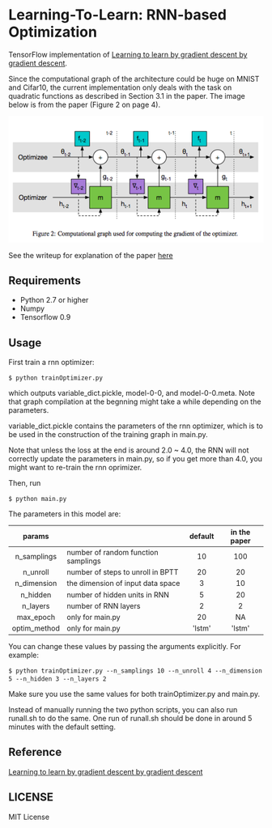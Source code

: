 # Learning-To-Learn: RNN-based Optimization 

TensorFlow implementation of [Learning to learn by gradient descent by gradient descent](https://arxiv.org/pdf/1606.04474v1.pdf). 

Since the computational graph of the architecture could be huge on MNIST and Cifar10, the current implementation only deals with the task
on quadratic functions as described in Section 3.1 in the paper. The image below is from the paper (Figure 2 on page 4).

![compgraph](./img/compgraph.png)

See the writeup for explanation of the paper [here](http://runopti.github.io/blog/2016/10/17/learningtolearn-1/)

## Requirements

- Python 2.7 or higher
- Numpy 
- Tensorflow 0.9 


## Usage

First train a rnn optimizer:
```
$ python trainOptimizer.py 
```
which outputs variable_dict.pickle, model-0-0, and model-0-0.meta. Note that graph compilation at the begnning might take a while depending on the parameters.

variable_dict.pickle contains the parameters of the rnn optimizer, which is to be used 
in the construction of the training graph in main.py.

Note that unless the loss at the end is around 2.0 ~ 4.0, the RNN will not correctly update the parameters in main.py, so 
if you get more than 4.0, you might want to re-train the rnn oprimizer. 

Then, run
```
$ python main.py
```

The parameters in this model are: 

| params        | |default       | in the paper |
|:-------------:|---- |:-------------:|:--:|
| n_samplings   |number of random function samplings |10 |100 |
| n_unroll      |number of steps to unroll in BPTT |20     |20|
| n_dimension   |the dimension of input data space |3      |10|
| n_hidden      |number of hidden units in RNN |5             |20|
| n_layers      |number of RNN layers |2             | 2|
| max_epoch     | only for main.py    | 20 | NA |
| optim_method  | only for main.py    | 'lstm' | 'lstm' |

You can change these values by passing the arguments explicitly. For example:
```
$ python trainOptimizer.py --n_samplings 10 --n_unroll 4 --n_dimension 5 --n_hidden 3 --n_layers 2
```

Make sure you use the same values for both trainOptimizer.py and main.py. 

Instead of manually running the two python scripts, you can also run runall.sh to do the same. One run of runall.sh should be done in around 5 minutes with the default setting.

## Reference

[Learning to learn by gradient descent by gradient descent](https://arxiv.org/pdf/1606.04474v1.pdf)


## LICENSE   

MIT License





